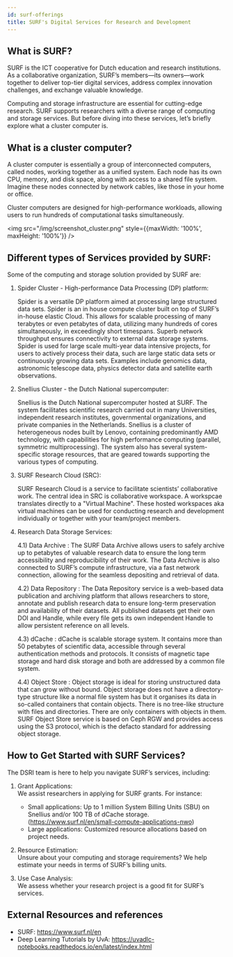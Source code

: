 ```yaml
---
id: surf-offerings
title: SURF's Digital Services for Research and Development
---
```

## What is SURF?

SURF is the ICT cooperative for Dutch education and research institutions. As a collaborative organization, SURF’s members—its owners—work together to deliver top-tier digital services, address complex innovation challenges, and exchange valuable knowledge.

Computing and storage infrastructure are essential for cutting-edge research. SURF supports researchers with a diverse range of computing and storage services. But before diving into these services, let’s briefly explore what a cluster computer is.

## What is a cluster computer?

A cluster computer is essentially a group of interconnected computers, called nodes, working together as a unified system. Each node has its own CPU, memory, and disk space, along with access to a shared file system. Imagine these nodes connected by network cables, like those in your home or office.

Cluster computers are designed for high-performance workloads, allowing users to run hundreds of computational tasks simultaneously.

<img src="/img/screenshot_cluster.png" style={{maxWidth: '100%', maxHeight: '100%'}} />




## Different types of Services provided by SURF:

Some of the computing and storage solution provided by SURF are:

1) Spider Cluster - High-performance Data Processing (DP) platform:
   
   Spider is a versatile DP platform aimed at processing large structured data sets. Spider is an in house compute cluster built on top of SURF’s in-house elastic Cloud. This allows for scalable processing of many terabytes or even petabytes of data, utilizing many hundreds of cores simultaneously, in exceedingly short timespans. Superb network throughput ensures connectivity to external data storage systems. Spider is used for large scale multi-year data intensive projects, for users to actively process their data, such are large static data sets or continuously growing data sets. Examples include genomics data, astronomic telescope data, physics detector data and satellite earth observations.
   
2) Snellius Cluster - the Dutch National supercomputer:

   Snellius is the Dutch National supercomputer hosted at SURF. The system facilitates scientific research carried out in many Universities, independent research institutes, governmental organizations, and private companies in the Netherlands. Snellius is a cluster of heterogeneous nodes built by Lenovo, containing predominantly AMD technology, with capabilities for high performance computing (parallel, symmetric multiprocessing). The system also has several system-specific storage resources, that are geared towards supporting the various types of computing.

3) SURF Research Cloud (SRC):

   SURF Research Cloud is a service to facilitate scientists’ collaborative work. The central idea in SRC is collaborative workspace. A workspcae translates directly to a "Virtual Machine". 
These hosted workspaces aka virtual machines can be used for conducting research and development individually or together with your team/project members. 

4) Research Data Storage Services:

   4.1) Data Archive : The SURF Data Archive allows users to safely archive up to petabytes of valuable research data to ensure the long term accessibility and reproducibility of their work. The Data Archive is also connected to SURF’s compute infrastructure, via a fast network connection, allowing for the seamless depositing and retrieval of data.

   4.2) Data Repository : The Data Repository service is a web-based data publication and archiving platform that allows researchers to store, annotate and publish research data to ensure long-term preservation and availability of their datasets. All published datasets get their own DOI and Handle, while every file gets its own independent Handle to allow persistent reference on all levels.

   4.3) dCache : dCache is scalable storage system. It contains more than 50 petabytes of scientific data, accessible through several authentication methods and protocols. It consists of 
 magnetic tape storage and hard disk storage and both are addressed by a common file system.

   4.4) Object Store : Object storage is ideal for storing unstructured data that can grow without bound. Object storage does not have a directory-type structure like a normal file system has 
 but it organises its data in so-called containers that contain objects. There is no tree-like structure with files and directories. There are only containers with objects in them. SURF Object Store service is based on Ceph RGW and provides access using the S3 protocol, which is the defacto standard for addressing object storage.



## How to Get Started with SURF Services?

The DSRI team is here to help you navigate SURF’s services, including:

1) Grant Applications:  
    We assist researchers in applying for SURF grants. For instance:
    * Small applications: Up to 1 million System Billing Units (SBU) on Snellius and/or 100 TB of dCache storage.(https://www.surf.nl/en/small-compute-applications-nwo)
    * Large applications: Customized resource allocations based on project needs.

2) Resource Estimation:  
   Unsure about your computing and storage requirements? We help estimate your needs in terms of SURF’s billing units.
   
3) Use Case Analysis:  
   We assess whether your research project is a good fit for SURF’s services.
   
## External Resources and references

* SURF: https://www.surf.nl/en
* Deep Learning Tutorials by UvA: https://uvadlc-notebooks.readthedocs.io/en/latest/index.html



